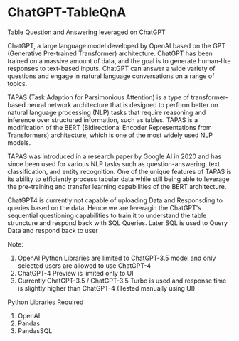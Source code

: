 # ChatGPT-TableQnA
Table Question and Answering leveraged on ChatGPT

ChatGPT, a large language model developed by OpenAI based on the GPT (Generative Pre-trained Transformer) architecture. ChatGPT has been trained on a massive amount of data, and the goal is to generate human-like responses to text-based inputs. ChatGPT can answer a wide variety of questions and engage in natural language conversations on a range of topics.

TAPAS (Task Adaption for Parsimonious Attention) is a type of transformer-based neural network architecture that is designed to perform better on natural language processing (NLP) tasks that require reasoning and inference over structured information, such as tables. TAPAS is a modification of the BERT (Bidirectional Encoder Representations from Transformers) architecture, which is one of the most widely used NLP models.

TAPAS was introduced in a research paper by Google AI in 2020 and has since been used for various NLP tasks such as question-answering, text classification, and entity recognition. One of the unique features of TAPAS is its ability to efficiently process tabular data while still being able to leverage the pre-training and transfer learning capabilities of the BERT architecture.

ChatGPT4 is currently not capable of uploading Data and Responsding to queries based on the data. Hence we are leveragin the ChatGPT's sequential questioning capabilities to train it to understand the table struncture and respond back with SQL Queries. Later SQL is used to Query Data and respond back to user

Note:
  1. OpenAI Python Libraries are limited to ChatGPT-3.5 model and only selected users are allowed to use ChatGPT-4
  2. ChatGPT-4 Preview is limited only to UI
  3. Currently ChatGPT-3.5 / ChatGPT-3.5 Turbo is used and response time is slightly higher than ChatGPT-4 (Tested manually using UI)
  
Python Libraries Required
  1. OpenAI
  2. Pandas
  3. PandasSQL
